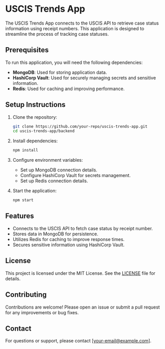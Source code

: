 # USCIS Trends App

The USCIS Trends App connects to the USCIS API to retrieve case status information using receipt numbers. This application is designed to streamline the process of tracking case statuses.

## Prerequisites

To run this application, you will need the following dependencies:

- **MongoDB**: Used for storing application data.
- **HashiCorp Vault**: Used for securely managing secrets and sensitive information.
- **Redis**: Used for caching and improving performance.

## Setup Instructions

1. Clone the repository:
    ```bash
    git clone https://github.com/your-repo/uscis-trends-app.git
    cd uscis-trends-app/backend
    ```

2. Install dependencies:
    ```bash
    npm install
    ```

3. Configure environment variables:
    - Set up MongoDB connection details.
    - Configure HashiCorp Vault for secrets management.
    - Set up Redis connection details.

4. Start the application:
    ```bash
    npm start
    ```

## Features

- Connects to the USCIS API to fetch case status by receipt number.
- Stores data in MongoDB for persistence.
- Utilizes Redis for caching to improve response times.
- Secures sensitive information using HashiCorp Vault.

## License

This project is licensed under the MIT License. See the [LICENSE](LICENSE) file for details.

## Contributing

Contributions are welcome! Please open an issue or submit a pull request for any improvements or bug fixes.

## Contact

For questions or support, please contact [your-email@example.com].  